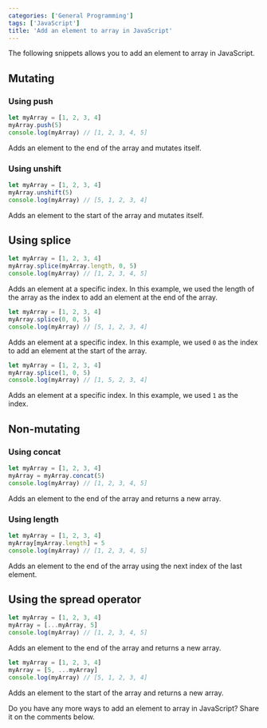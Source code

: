 ```yaml
---
categories: ['General Programming']
tags: ['JavaScript']
title: 'Add an element to array in JavaScript'
---
```

The following snippets allows you to add an element to array in JavaScript.

## Mutating
### Using push
```js
let myArray = [1, 2, 3, 4]
myArray.push(5)
console.log(myArray) // [1, 2, 3, 4, 5]
```

Adds an element to the end of the array and mutates itself.

### Using unshift
```js
let myArray = [1, 2, 3, 4]
myArray.unshift(5)
console.log(myArray) // [5, 1, 2, 3, 4]
```

Adds an element to the start of the array and mutates itself.

## Using splice
```js
let myArray = [1, 2, 3, 4]
myArray.splice(myArray.length, 0, 5)
console.log(myArray) // [1, 2, 3, 4, 5]
```

Adds an element at a specific index. In this example, we used the length of the array as the index to add an element at the end of the array.

```js
let myArray = [1, 2, 3, 4]
myArray.splice(0, 0, 5)
console.log(myArray) // [5, 1, 2, 3, 4]
```

Adds an element at a specific index. In this example, we used `0` as the index to add an element at the start of the array.

```js
let myArray = [1, 2, 3, 4]
myArray.splice(1, 0, 5)
console.log(myArray) // [1, 5, 2, 3, 4]
```
Adds an element at a specific index. In this example, we used `1` as the index.

## Non-mutating
### Using concat
```js
let myArray = [1, 2, 3, 4]
myArray = myArray.concat(5)
console.log(myArray) // [1, 2, 3, 4, 5]
```

Adds an element to the end of the array and returns a new array.

### Using length
```js
let myArray = [1, 2, 3, 4]
myArray[myArray.length] = 5
console.log(myArray) // [1, 2, 3, 4, 5]
```

Adds an element to the end of the array using the next index of the last element.

## Using the spread operator
```js
let myArray = [1, 2, 3, 4]
myArray = [...myArray, 5]
console.log(myArray) // [1, 2, 3, 4, 5]
```

Adds an element to the end of the array and returns a new array.

```js
let myArray = [1, 2, 3, 4]
myArray = [5, ...myArray]
console.log(myArray) // [5, 1, 2, 3, 4]
```

Adds an element to the start of the array and returns a new array.

Do you have any more ways to add an element to array in JavaScript? Share it on the comments below.
